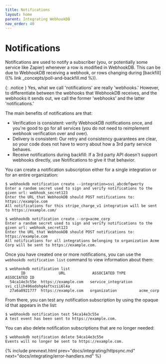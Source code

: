 ```yaml
---
title: Notifications
layout: home
parent: Integrating WebhookDB
nav_order: 40
---
```


# Notifications

Notifications are used to notify a subscriber (you, or potentially some service like Zapier)
whenever a row is modified in WebhookDB. This can be due to WebhookDB receiving a webhook,
or rows changing during [backfill]({% link _concepts/poll-and-backfill.md %}).

{: .notice }
Yes, what we call 'notifications' are really 'webhooks.'
However, to differentiate between the webhooks that WebhookDB receives,
and the webhooks it sends out, we call the former 'webhooks'
and the latter 'notifications.'

The main benefits of notifications are that:

- Verification is consistent: verify WebhookDB notifications once,
  and you're good to go for all services (you do not need to reimplement webhook verification over and over).
- Delivery is consistent: Our retry and consistency guarantees are clear, so your code does not have to worry about how a 3rd party service behaves.
- Receive notifications during backfill: If a 3rd party API doesn't support webhooks directly, use Notifications to give it that behavior.

You can create a notification subscription either for a single integration or for an entire organization:

```
$ webhookdb notification create --integration=svi_abcdefqwerty
Enter a random secret used to sign and verify notifications to the given url: webhook_secret123
Enter the URL that WebhookDB should POST notifications to: https://example.com
All notifications for this stripe_charge_v1 integration will be sent to https://example.com/
```

```
$ webhookdb notification create --org=acme_corp
Enter a random secret used to sign and verify notifications to the given url: webhook_secret123
Enter the URL that WebhookDB should POST notifications to: https://example.com
All notifications for all integrations belonging to organization Acme Corp will be sent to https://example.com.
```

Once you have created one or more notifications, you can use the `webhookdb notification list` command to view information about them:

```
$ webhookdb notification list                     
       ID               URL            ASSOCIATED TYPE              ASSOCIATED ID          
  54ca14e3c55e  https://example.com   service_integration   svi_c1lih496odohq4aftvzii6l4a  
  27a6a8921777  https://example.com   organization          acme_corp           
```

From there, you can test any notification subscription by using the opaque id that appears in the list:

```
$ webhookdb notification test 54ca14e3c55e
A test event has been sent to https://example.com.
```

You can also delete notification subscriptions that are no longer needed:

```
$ webhookdb notification delete 54ca14e3c55e
Events will no longer be sent to https://example.com.
```

{% include prevnext.html prev="docs/integrating/httpsync.md" next="docs/integrating/error-handlers.md" %}
